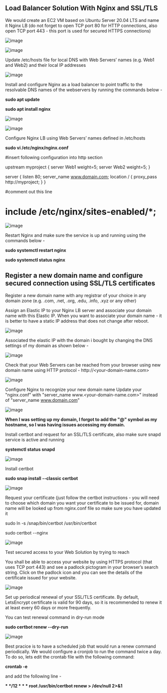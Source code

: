 ## Load Balancer Solution With Nginx and SSL/TLS

We would create an EC2 VM based on Ubuntu Server 20.04 LTS and name it Nginx LB (do not forget to open TCP port 80 for HTTP connections, also open TCP port 443 - this port is used for secured HTTPS connections)

![image](https://user-images.githubusercontent.com/22638955/115248577-b8b72300-a11f-11eb-8711-8c0f41ed7386.png)

![image](https://user-images.githubusercontent.com/22638955/115248912-05026300-a120-11eb-984b-36753d92e4db.png)

Update /etc/hosts file for local DNS with Web Servers’ names (e.g. Web1 and Web2) and their local IP addresses

![image](https://user-images.githubusercontent.com/22638955/115249951-06805b00-a121-11eb-8f32-cf67825420a3.png)

Install and configure Nginx as a load balancer to point traffic to the resolvable DNS names of the webservers by running the commands below - 

<b>sudo apt update</b>

<b>sudo apt install nginx</b>

![image](https://user-images.githubusercontent.com/22638955/115251201-38de8800-a122-11eb-9320-7f73ee5a6be9.png)

![image](https://user-images.githubusercontent.com/22638955/115251303-527fcf80-a122-11eb-8ef2-4f2ad624ff9b.png)

Configure Nginx LB using Web Servers’ names defined in /etc/hosts

<b>sudo vi /etc/nginx/nginx.conf</b>

#insert following configuration into http section

 upstream myproject {
    server Web1 weight=5;
    server Web2 weight=5;
  }

server {
    listen 80;
    server_name www.domain.com;
    location / {
      proxy_pass http://myproject;
    }
  }

#comment out this line
#       include /etc/nginx/sites-enabled/*;

![image](https://user-images.githubusercontent.com/22638955/115251851-d89c1600-a122-11eb-9490-bd80adf4956c.png)

Restart Nginx and make sure the service is up and running using the commands below -

<b>sudo systemctl restart nginx</b>

<b>sudo systemctl status nginx</b>

## Register a new domain name and configure secured connection using SSL/TLS certificates

Register a new domain name with any registrar of your choice in any domain zone (e.g. .com, .net, .org, .edu, .info, .xyz or any other)

Assign an Elastic IP to your Nginx LB server and associate your domain name with this Elastic IP. When you want to associate your domain name - it is better to have a static IP address that does not change after reboot. 

![image](https://user-images.githubusercontent.com/22638955/115253499-57de1980-a124-11eb-96f0-fe2054d71280.png)

Associated the elastic IP with the domain i bought by changing the DNS settings of my domain as shown below -

![image](https://user-images.githubusercontent.com/22638955/116260876-027eb980-a76f-11eb-931b-0fa2d717010d.png)

Check that your Web Servers can be reached from your browser using new domain name using HTTP protocol - http://<your-domain-name.com>

![image](https://user-images.githubusercontent.com/22638955/116340192-a64f8000-a7d6-11eb-885b-1926585709c6.png)

Configure Nginx to recognize your new domain name
Update your "nginx.conf" with "server_name www.<your-domain-name.com>" instead of "server_name www.domain.com"

![image](https://user-images.githubusercontent.com/22638955/116340377-fcbcbe80-a7d6-11eb-83c4-e27fb1384c69.png)

**When I was setting up my domain, I forgot to add the "@" symbol as my hostname, so I was having issues accessing my domain.**

Install certbot and request for an SSL/TLS certificate, also make sure snapd service is active and running

<b> systemctl status snapd</b>

![image](https://user-images.githubusercontent.com/22638955/116340677-75bc1600-a7d7-11eb-9425-d82c2eac23cc.png)

Install certbot

<b> sudo snap install --classic certbot</b>

![image](https://user-images.githubusercontent.com/22638955/116340866-c764a080-a7d7-11eb-8c95-27d64866d947.png)

Request your certificate (just follow the certbot instructions - you will need to choose which domain you want your certificate to be issued for, domain name will be looked up from nginx.conf file so make sure you have updated it

sudo ln -s /snap/bin/certbot /usr/bin/certbot

sudo certbot --nginx

![image](https://user-images.githubusercontent.com/22638955/116341257-7acd9500-a7d8-11eb-8787-6bca2629062a.png)

Test secured access to your Web Solution by trying to reach

You shall be able to access your website by using HTTPS protocol (that uses TCP port 443) and see a padlock pictogram in your browser’s search string. Click on the padlock icon and you can see the details of the certificate issued for your website.

![image](https://user-images.githubusercontent.com/22638955/116341436-d4ce5a80-a7d8-11eb-9c8d-44003485b199.png)

Set up periodical renewal of your SSL/TLS certificate. By default, LetsEncrypt certificate is valid for 90 days, so it is recommended to renew it at least every 60 days or more frequently.

You can test renewal command in dry-run mode

<b>sudo certbot renew --dry-run</b>

![image](https://user-images.githubusercontent.com/22638955/116341840-8b323f80-a7d9-11eb-9cf7-6c1dd68eb9c5.png)

Best pracice is to have a scheduled job that would run a renew command periodically. We would configure a cronjob to run the command twice a day. To do so, lets edit the crontab file with the following command:

<b>crontab -e</b>

and add the following line - 

<b>* */12 * * *   root /usr/bin/certbot renew > /dev/null 2>&1</b>

